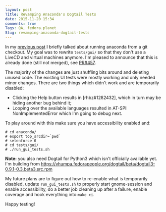 ```yaml
---
layout: post
Title: Revamping Anaconda's Dogtail Tests
date: 2015-11-20 15:34
comments: true
Tags: QA, fedora.planet
Slug: revamping-anaconda-dogtail-tests
---
```


In my [previous post](/blog/2015/11/13/running-anaconda-from-git/) I briefly talked
about running anaconda from a git checkout. My goal was to rewrite `tests/gui/` so
that they don't use a LiveCD and virtual machines anymore. I'm pleased to announce
that this is already done (still not merged), see 
[PR#457](https://github.com/rhinstaller/anaconda/pull/457).

The majority of the changes are just shuffling bits around and deleting
unused code. The existing UI tests were mostly working and only needed minor
changes. There are two things which didn't work and are temporarily disabled:

* Clicking the Help button results in [rhbz#1282432],
which in turn may be hiding another bug behind it;
* Looping over the available languages resulted in AT-SPI NonImplementedError
which I'm going to debug next.

To play around with this make sure you have accessibility enabled and:

    # cd anaconda/
    # export top_srcdir=`pwd`
    # setenforce 0
    # cd tests/gui/
    # ./run_gui_tests.sh


**Note:** you also need Dogtail for Python3 which isn't officially available
yet. I'm building from
<https://vhumpa.fedorapeople.org/dogtail/beta/dogtail3-0.9.1-0.3.beta3.src.rpm>

My future plans are to figure out how to re-enable what is temporarily
disabled, update `run_gui_tests.sh` to properly start gnome-session and
enable accessibility, do a better job cleaning up after a failure,
enable coverage and hook everything into `make ci`.

Happy testing!
